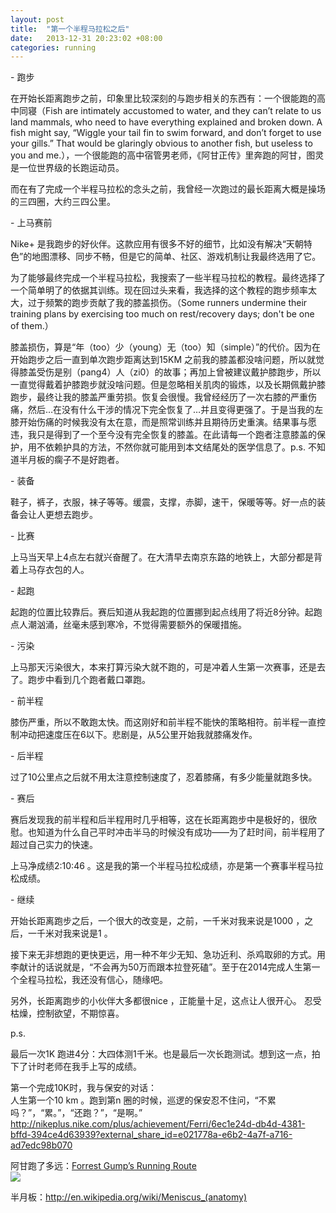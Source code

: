 ```yaml
---
layout: post
title:  "第一个半程马拉松之后"
date:   2013-12-31 20:23:02 +08:00
categories: running
---
```

\- 跑步

在开始长距离跑步之前，印象里比较深刻的与跑步相关的东西有：一个很能跑的高中同寝（Fish are intimately accustomed to water, and they can’t relate to us land mammals, who need to have everything explained and broken down. A fish might say, “Wiggle your tail fin to swim forward, and don’t forget to use your gills.” That would be glaringly obvious to another fish, but useless to you and me.），一个很能跑的高中宿管男老师，《阿甘正传》里奔跑的阿甘，图灵是一位世界级的长跑运动员。

而在有了完成一个半程马拉松的念头之前，我曾经一次跑过的最长距离大概是操场的三四圈，大约三四公里。

\- 上马赛前

Nike+ 是我跑步的好伙伴。这款应用有很多不好的细节，比如没有解决“天朝特色”的地图漂移、同步不畅，但是它的简单、社区、游戏机制让我最终选用了它。

为了能够最终完成一个半程马拉松，我搜索了一些半程马拉松的教程。最终选择了一个简单明了的依据其训练。现在回过头来看，我选择的这个教程的跑步频率太大，过于频繁的跑步贡献了我的膝盖损伤。（Some runners undermine their training plans by exercising too much on rest/recovery days; don't be one of them.）

膝盖损伤，算是“年（too）少（young）无（too）知（simple）”的代价。因为在开始跑步之后一直到单次跑步距离达到15KM 之前我的膝盖都没啥问题，所以就觉得膝盖受伤是别（pang4）人（zi0）的故事；再加上曾被建议戴护膝跑步，所以一直觉得戴着护膝跑步就没啥问题。但是忽略相关肌肉的锻炼，以及长期佩戴护膝跑步，最终让我的膝盖严重劳损。恢复会很慢。我曾经经历了一次右膝的严重伤痛，然后…在没有什么干涉的情况下完全恢复了…并且变得更强了。于是当我的左膝开始伤痛的时候我没有太在意，而是照常训练并且期待历史重演。结果事与愿违，我只是得到了一个至今没有完全恢复的膝盖。在此请每一个跑者注意膝盖的保护，用不依赖护具的方法，不然你就可能用到本文结尾处的医学信息了。p.s. 不知道半月板的瘸子不是好跑者。

\- 装备

鞋子，裤子，衣服，袜子等等。缓震，支撑，赤脚，速干，保暖等等。好一点的装备会让人更想去跑步。

\- 比赛

上马当天早上4点左右就兴奋醒了。在大清早去南京东路的地铁上，大部分都是背着上马存衣包的人。

\- 起跑

起跑的位置比较靠后。赛后知道从我起跑的位置挪到起点线用了将近8分钟。起跑点人潮汹涌，丝毫未感到寒冷，不觉得需要额外的保暖措施。

\- 污染

上马那天污染很大，本来打算污染大就不跑的，可是冲着人生第一次赛事，还是去了。跑步中看到几个跑者戴口罩跑。

\- 前半程

膝伤严重，所以不敢跑太快。而这刚好和前半程不能快的策略相符。前半程一直控制冲动把速度压在6以下。悲剧是，从5公里开始我就膝痛发作。

\- 后半程

过了10公里点之后就不用太注意控制速度了，忍着膝痛，有多少能量就跑多快。

\- 赛后

赛后发现我的前半程和后半程用时几乎相等，这在长距离跑步中是极好的，很欣慰。也知道为什么自己平时冲击半马的时候没有成功——为了赶时间，前半程用了超过自己实力的快速。

上马净成绩2:10:46 。这是我的第一个半程马拉松成绩，亦是第一个赛事半程马拉松成绩。

\- 继续

开始长距离跑步之后，一个很大的改变是，之前，一千米对我来说是1000 ，之后，一千米对我来说是1 。

接下来无非想跑的更快更远，用一种不年少无知、急功近利、杀鸡取卵的方式。用李献计的话说就是，“不会再为50万而跟本拉登死磕”。至于在2014完成人生第一个全程马拉松，我还没有信心，随缘吧。

另外，长距离跑步的小伙伴大多都很nice ，正能量十足，这点让人很开心。
忍受枯燥，控制欲望，不期惊喜。

p.s.

最后一次1K 跑进4分：大四体测1千米。也是最后一次长跑测试。想到这一点，拍下了计时老师在我手上写的成绩。

第一个完成10K时，我与保安的对话：  
人生第一个10 km 。跑到第n 圈的时候，巡逻的保安忍不住问，“不累吗？”，“累。”，“还跑？”，“是啊。”  
<http://nikeplus.nike.com/plus/achievement/Ferri/6ec1e24d-db4d-4381-bffd-394ce4d63939?external_share_id=e021778a-e6b2-4a7f-a716-ad7edc98b070>

阿甘跑了多远：[Forrest Gump’s Running Route](http://www.centives.net/S/2012/forrest-gumps-running-route/)  
![](http://www.Centives.net/S/wp-content/uploads/2012/05/051412_0230_ForrestGump1.png)

半月板：<http://en.wikipedia.org/wiki/Meniscus_(anatomy)>
